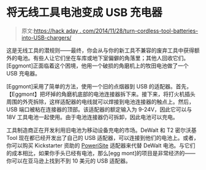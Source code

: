 # 将无线工具电池变成 USB 充电器

> 原文:[https://hack aday . com/2014/11/28/turn-cordless-tool-batteries-into-USB-chargers/](https://hackaday.com/2014/11/28/turn-cordless-tool-batteries-into-usb-chargers/)

这是无线工具的潜规则——最终，你会从与你的新工具不兼容的废弃工具中获得额外的电池。有些人让它们坐在车库或地下室偏僻的角落里；其他人回收它们。[Eggmont]正面临着这个困境，他用一个破损的角磨机上的牧田电池做了一个 USB 充电器。

[Eggmont]采用了简单的方法，使用一个旧的点烟器到 USB 的适配器。首先，【Eggmont】把坏掉的角磨机底部的电池连接器拆下来。接下来，将打火机插头周围的外壳拆除，这样适配器的电线就可以焊接到电池连接器的触点上。然后，USB 端口被粘在连接器的顶部。该适配器的额定输入为 9-24V，因此它可以与 18V 工具电池一起使用。由于电池连接器仍可拆卸，因此电池可以充电。

工具制造商正在开发利用旧电池为移动设备充电的市场。DeWalt 和 T2 密尔沃基 Tool 现在都已经开发出了自己的 USB 适配器，可以连接到他们的电池上。或者，你可以购买 Kickstarter 资助的 [PoweriSite](http://www.esdevices.com/collections/all/products/powerisite) 适配器来代替 DeWalt 电池。与它们的成本相比，如果你手头已经有电池，那么[egg mont]的项目是非常经济的——你可以在亚马逊上找到不到 10 美元的 USB 适配器。